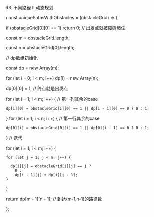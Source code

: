 63. 不同路径 II 
动态规划

const uniquePathsWithObstacles = (obstacleGrid) => {

  if (obstacleGrid[0][0] == 1) return 0; // 出发点就被障碍堵住 
  
  const m = obstacleGrid.length;
  
  const n = obstacleGrid[0].length;
  
  // dp数组初始化
  
  const dp = new Array(m);
  
  for (let i = 0; i < m; i++) dp[i] = new Array(n);
  
 
 
  dp[0][0] = 1;                 // 终点就是出发点
  
  for (let i = 1; i < m; i++) { // 第一列其余的case
  
    dp[i][0] = obstacleGrid[i][0] == 1 || dp[i - 1][0] == 0 ? 0 : 1;
    
  }
  for (let i = 1; i < n; i++) { // 第一行其余的case
  
    dp[0][i] = obstacleGrid[0][i] == 1 || dp[0][i - 1] == 0 ? 0 : 1;
    
  }
  // 迭代
  
  for (let i = 1; i < m; i++) {
  
    for (let j = 1; j < n; j++) {
    
      dp[i][j] = obstacleGrid[i][j] == 1 ?
        0 :
        dp[i - 1][j] + dp[i][j - 1];
    }
    
  }
  
  return dp[m - 1][n - 1]; // 到达(m-1,n-1)的路径数
  
};
